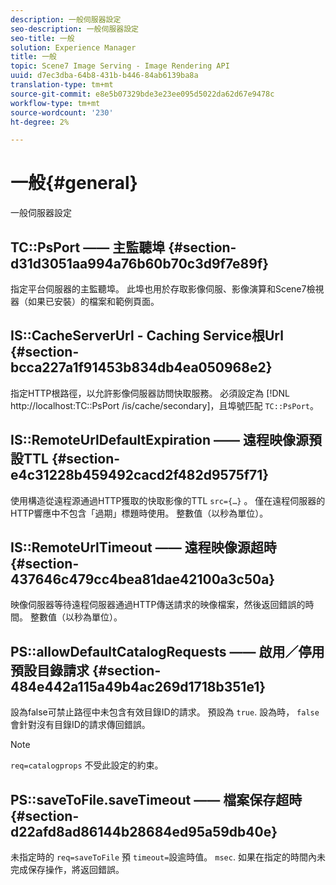 ```yaml
---
description: 一般伺服器設定
seo-description: 一般伺服器設定
seo-title: 一般
solution: Experience Manager
title: 一般
topic: Scene7 Image Serving - Image Rendering API
uuid: d7ec3dba-64b8-431b-b446-84ab6139ba8a
translation-type: tm+mt
source-git-commit: e8e5b07329bde3e23ee095d5022da62d67e9478c
workflow-type: tm+mt
source-wordcount: '230'
ht-degree: 2%

---
```



# 一般{#general}

一般伺服器設定

## TC::PsPort —— 主監聽埠 {#section-d31d3051aa994a76b60b70c3d9f7e89f}

指定平台伺服器的主監聽埠。 此埠也用於存取影像伺服、影像演算和Scene7檢視器（如果已安裝）的檔案和範例頁面。

## IS::CacheServerUrl - Caching Service根Url {#section-bcca227a1f91453b834db4ea050968e2}

指定HTTP根路徑，以允許影像伺服器訪問快取服務。 必須設定為 [!DNL http://localhost:TC::PsPort /is/cache/secondary]，且埠號匹配 `TC::PsPort`。

## IS::RemoteUrlDefaultExpiration —— 遠程映像源預設TTL {#section-e4c31228b459492cacd2f482d9575f71}

使用構造從遠程源通過HTTP獲取的快取影像的TTL `src={…}` 。 僅在遠程伺服器的HTTP響應中不包含「過期」標題時使用。 整數值（以秒為單位）。

## IS::RemoteUrlTimeout —— 遠程映像源超時 {#section-437646c479cc4bea81dae42100a3c50a}

映像伺服器等待遠程伺服器通過HTTP傳送請求的映像檔案，然後返回錯誤的時間。 整數值（以秒為單位）。

## PS::allowDefaultCatalogRequests —— 啟用／停用預設目錄請求 {#section-484e442a115a49b4ac269d1718b351e1}

設為false可禁止路徑中未包含有效目錄ID的請求。 預設為 `true`. 設為時， `false`會針對沒有目錄ID的請求傳回錯誤。

>[!NOTE]
>
>`req=catalogprops` 不受此設定的約束。

## PS::saveToFile.saveTimeout —— 檔案保存超時 {#section-d22afd8ad86144b28684ed95a59db40e}

未指定時的 `req=saveToFile` 預 `timeout=`設逾時值。 `msec`. 如果在指定的時間內未完成保存操作，將返回錯誤。
